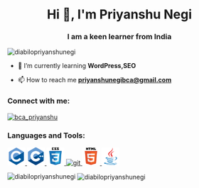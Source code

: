 <h1 align="center">Hi 👋, I'm Priyanshu Negi</h1>
<h3 align="center">I am a keen learner from India</h3>

<p align="left"> <img src="https://komarev.com/ghpvc/?username=diabilopriyanshunegi&label=Profile%20views&color=0e75b6&style=flat" alt="diabilopriyanshunegi" /> </p>

- 🌱 I’m currently learning **WordPress,SEO**

- 📫 How to reach me **priyanshunegibca@gmail.com**

<h3 align="left">Connect with me:</h3>
<p align="left">
<a href="https://www.codechef.com/users/bca_priyanshu" target="blank"><img align="center" src="https://cdn.jsdelivr.net/npm/simple-icons@3.1.0/icons/codechef.svg" alt="bca_priyanshu" height="30" width="40" /></a>
</p>

<h3 align="left">Languages and Tools:</h3>
<p align="left"> <a href="https://www.cprogramming.com/" target="_blank" rel="noreferrer"> <img src="https://raw.githubusercontent.com/devicons/devicon/master/icons/c/c-original.svg" alt="c" width="40" height="40"/> </a> <a href="https://www.w3schools.com/cpp/" target="_blank" rel="noreferrer"> <img src="https://raw.githubusercontent.com/devicons/devicon/master/icons/cplusplus/cplusplus-original.svg" alt="cplusplus" width="40" height="40"/> </a> <a href="https://www.w3schools.com/css/" target="_blank" rel="noreferrer"> <img src="https://raw.githubusercontent.com/devicons/devicon/master/icons/css3/css3-original-wordmark.svg" alt="css3" width="40" height="40"/> </a> <a href="https://git-scm.com/" target="_blank" rel="noreferrer"> <img src="https://www.vectorlogo.zone/logos/git-scm/git-scm-icon.svg" alt="git" width="40" height="40"/> </a> <a href="https://www.w3.org/html/" target="_blank" rel="noreferrer"> <img src="https://raw.githubusercontent.com/devicons/devicon/master/icons/html5/html5-original-wordmark.svg" alt="html5" width="40" height="40"/> </a> <a href="https://www.java.com" target="_blank" rel="noreferrer"> <img src="https://raw.githubusercontent.com/devicons/devicon/master/icons/java/java-original.svg" alt="java" width="40" height="40"/> </a> </p>

<p><img align="left" src="https://github-readme-stats.vercel.app/api/top-langs?username=diabilopriyanshunegi&show_icons=true&locale=en&layout=compact" alt="diabilopriyanshunegi" /></p>

<p>&nbsp;<img align="center" src="https://github-readme-stats.vercel.app/api?username=diabilopriyanshunegi&show_icons=true&locale=en" alt="diabilopriyanshunegi" /></p>
